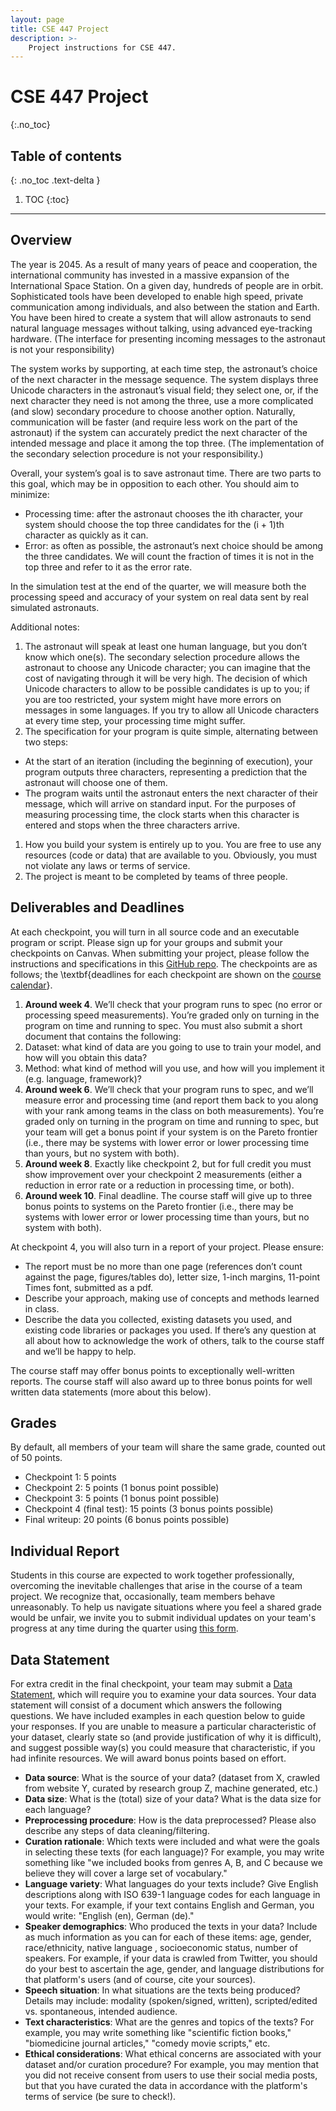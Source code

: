 ```yaml
---
layout: page
title: CSE 447 Project
description: >-
    Project instructions for CSE 447.
---
```


# CSE 447 Project
{:.no_toc}

## Table of contents
{: .no_toc .text-delta }

1. TOC
{:toc}

---

## Overview

The year is 2045.  As a result of many years of peace and cooperation, the international community has invested in a massive expansion of the International Space Station.  On a given day, hundreds of people are in orbit.  Sophisticated tools have been developed to enable high speed, private communication among individuals, and also between the station and Earth.  You have been hired to create a system that will allow astronauts to send natural language messages without talking, using advanced eye-tracking hardware.  (The interface for presenting incoming messages to the astronaut is not your responsibility)

The system works by supporting, at each time step, the astronaut’s choice of the next character in the message sequence.  The system displays three Unicode characters in the astronaut’s visual field; they select one, or, if the next character they need is not among the three, use a more complicated (and slow) secondary procedure to choose another option.  Naturally, communication will be faster (and require less work on the part of the astronaut) if the system can accurately predict the next character of the intended message and place it among the top three.  (The implementation of the secondary selection procedure is not your responsibility.)

Overall, your system’s goal is to save astronaut time.  There are two parts to this goal, which may be in opposition to each other.  You should aim to minimize:
- Processing time:  after the astronaut chooses the ith character, your system should choose the top three candidates for the (i + 1)th character as quickly as it can.
- Error:  as often as possible, the astronaut’s next choice should be among the three candidates.  We will count the fraction of times it is not in the top three and refer to it as the error rate.

In the simulation test at the end of the quarter, we will measure both the processing speed and accuracy of your system on real data sent by real simulated astronauts.

Additional notes:
1. The astronaut will speak at least one human language, but you don’t know which one(s).  The secondary selection procedure allows the astronaut to choose any Unicode character; you can imagine that the cost of navigating through it will be very high.  The decision of which Unicode characters to allow to be possible candidates is up to you; if you are too restricted, your system might have more errors on messages in some languages.  If you try to allow all Unicode characters at every time step, your processing time might suffer.
1. The specification for your program is quite simple, alternating between two steps:
  - At the start of an iteration (including the beginning of execution), your program outputs three characters, representing a prediction that the astronaut will choose one of them.
  - The program waits until the astronaut enters the next character of their message, which will arrive on standard input.  For the purposes of measuring processing time, the clock starts when this character is entered and stops when the three characters arrive.
1. How you build your system is entirely up to you.  You are free to use any resources (code or data) that are available to you.  Obviously, you must not violate any laws or terms of service.
1. The project is meant to be completed by teams of three people.

## Deliverables and Deadlines

At each checkpoint, you will turn in all source code and an executable program or script. Please sign up for your groups and submit your checkpoints on Canvas. When submitting your project, please follow the instructions and specifications in this [GitHub repo](https://github.com/harshita-chopra/cse447-project/). The checkpoints are as follows; the \textbf{deadlines for each checkpoint are shown on the [course calendar](https://nasmith.github.io/NLP-winter25/calendar/)}.


1. **Around week 4**.
We’ll check that your program runs to spec (no error or processing speed measurements).  You’re graded only on turning in the program on time and running to spec. You must also submit a short document that contains the following:
  1. Dataset: what kind of data are you going to use to train your model, and how will you obtain this data?
  2. Method: what kind of method will you use, and how will you implement it (e.g. language, framework)?
2. **Around week 6**.
We’ll check that your program runs to spec, and we’ll measure error and processing time (and report them back to you along with your rank among teams in the class on both measurements).  You’re graded only on turning in the program on time and running to spec, but your team will get a bonus point if your system is on the Pareto frontier (i.e., there may be systems with lower error or lower processing time than yours, but no system with both).
3. **Around week 8**.  Exactly like checkpoint 2, but for full credit you must show improvement over your checkpoint 2 measurements (either a reduction in error rate or a reduction in processing time, or both).  
4. **Around week 10**. Final deadline.  The course staff will give up to three bonus points to systems on the Pareto frontier (i.e., there may be systems with lower error or lower processing time than yours, but no system with both). 

At checkpoint 4, you will also turn in a report of your project.  Please ensure:
- The report must be no more than one page (references don’t count against the page, figures/tables do), letter size, 1-inch margins, 11-point Times font, submitted as a pdf.
- Describe your approach, making use of concepts and methods learned in class.
- Describe the data you collected, existing datasets you used, and existing code libraries or packages you used.  If there’s any question at all about how to acknowledge the work of others, talk to the course staff and we’ll be happy to help.

The course staff may offer bonus points to exceptionally well-written reports. The course staff will also award up to three bonus points for well written data statements (more about this below).


## Grades

By default, all members of your team will share the same grade, counted out of 50 points. 
- Checkpoint 1:  5 points
- Checkpoint 2:  5 points (1 bonus point possible)
- Checkpoint 3:  5 points (1 bonus point possible)
- Checkpoint 4 (final test): 15 points (3 bonus points possible)
- Final writeup:  20 points (6 bonus points possible)


## Individual Report

Students in this course are expected to work together professionally, overcoming the inevitable challenges that arise in the course of a team project.  We recognize that, occasionally, team members behave unreasonably.  To help us navigate situations where you feel a shared grade would be unfair, we invite you to submit individual updates on your team's progress at any time during the quarter using [this form](https://forms.gle/XMzbD9tkhZ5qEcvS8).  

## Data Statement

For extra credit in the final checkpoint, your team may submit a [Data Statement](https://aclanthology.org/Q18-1041/), which will require you to examine your data sources. Your data statement will consist of a document which answers the following questions. We have included examples in each question below to guide your responses. If you are unable to measure a particular characteristic of your dataset, clearly state so (and provide justification of why it is difficult), and suggest possible way(s) you could measure that characteristic, if you had infinite resources. We will award bonus points based on effort.

- **Data source**: What is the source of your data? (dataset from X, crawled from website Y, curated by research group Z, machine generated, etc.)
- **Data size**: What is the (total) size of your data? What is the data size for each language?
- **Preprocessing procedure**: How is the data preprocessed? Please also describe any steps of data cleaning/filtering.
- **Curation rationale**: Which texts were included and what were the goals in selecting these texts (for each language)? For example, you may write something like "we included books from genres A, B, and C because we believe they will cover a large set of vocabulary."
- **Language variety**: What languages do your texts include? Give English descriptions along with ISO 639-1 language codes for each language in your texts. For example, if your text contains English and German, you would write: "English (en), German (de)."
- **Speaker demographics**: Who produced the texts in your data? Include as much information as you can for each of these items: age, gender, race/ethnicity, native language , socioeconomic status, number of speakers. For example, if your data is crawled from Twitter, you should do your best to ascertain the age, gender, and language distributions for that platform's users (and of course, cite your sources).
- **Speech situation**: In what situations are the texts being produced? Details may include: modality (spoken/signed, written), scripted/edited vs. spontaneous, intended audience.
- **Text characteristics**: What are the genres and topics of the texts? For example, you may write something like "scientific fiction books," "biomedicine journal articles," "comedy movie scripts," etc.
- **Ethical considerations**: What ethical concerns are associated with your dataset and/or curation procedure? For example, you may mention that you did not receive consent from users to use their social media posts, but that you have curated the data in accordance with the platform's terms of service (be sure to check!).

